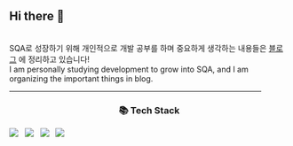 <h2>Hi there 👋</h2> </br>
SQA로 성장하기 위해 개인적으로 개발 공부를 하며 중요하게 생각하는 내용들은 <a href = "https://rowawa.tistory.com/">블로그</a> 에 정리하고 있습니다!
<br/>
I am personally studying development to grow into SQA, and I am organizing the important things in blog.</h4>
<hr width="90%">
<h3 align="center"><b>📚 Tech Stack</b></h3>
<div>
<img src="https://img.shields.io/badge/HTML5-orange?style=for-the-badge&logo=html5&logoColor=white"/></a> &nbsp
<img src="https://img.shields.io/badge/CSS3-blue?style=for-the-badge&logo=css3&logoColor=white"/></a> &nbsp
<img src="https://img.shields.io/badge/javascript-yellow?style=for-the-badge&logo=javascript&logoColor=black"/></a> &nbsp
<img src="https://img.shields.io/badge/React-black?style=for-the-badge&logo=react&logoColor=blue"/></a> &nbsp
</div>


<!--
**YoungcheolLee/YoungcheolLee** is a ✨ _special_ ✨ repository because its `README.md` (this file) appears on your GitHub profile.

Here are some ideas to get you started:

뱃지
https://img.shields.io/badge/{보여질이름}-{배경컬러}?style=for-the-badge&logo={로고이름}&logoColor={로고컬러}

- 🔭 I’m currently working on ...
- 🌱 I’m currently learning ...
- 👯 I’m looking to collaborate on ...
- 🤔 I’m looking for help with ...
- 💬 Ask me about ...
- 📫 How to reach me: ...
- 😄 Pronouns: ...
- ⚡ Fun fact: ...
-->
